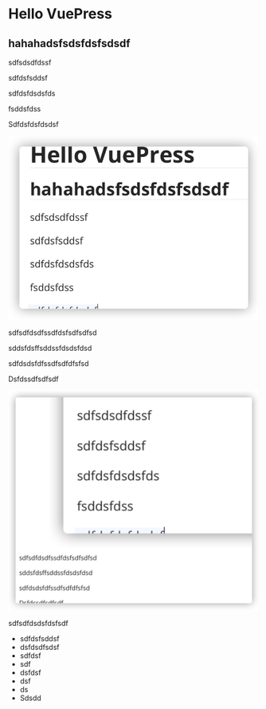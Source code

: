 # Hello VuePress

## hahahadsfsdsfdsfsdsdf

sdfsdsdfdssf

sdfdsfsddsf

sdfdsfdsdsfds

fsddsfdss

Sdfdsfdsfdsdsf

![image-20211126100448580](README.assets/image-20211126100448580.png)

sdfsdfdsdfssdfdsfsdfsdfsd

sddsfdsffsddssfdsdsfdsd

sdfdsdsfdfssdfsdfdfsfsd

Dsfdssdfsdfsdf

![image-20211126101831970](README.assets/image-20211126101831970.png)

sdfsdfdsdsfdsfsdf

- sdfdsfsddsf 
- dsfdsdfsdsf
- sdfdsf
- sdf
- dsfdsf
- dsf
- ds
- Sdsdd
